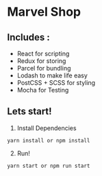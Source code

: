 # Marvel Shop


## Includes :
 - React for scripting 
 - Redux for storing
 - Parcel for bundling
 - Lodash to make life easy
 - PostCSS + SCSS for styling
 - Mocha for Testing

## Lets start!
1. Install Dependencies
```
yarn install or npm install
```
2. Run!
```
yarn start or npm run start
```
